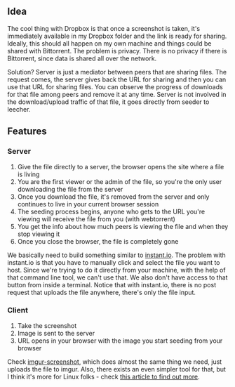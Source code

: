 ## Idea

The cool thing with Dropbox is that once a screenshot is taken, it's immediately available in my Dropbox folder and the link is ready for sharing.
Ideally, this should all happen on my own machine and things could be shared with Bittorrent. The problem is privacy. There is no privacy if there is Bittorrent, since data is shared all over the network.

Solution? Server is just a mediator between peers that are sharing files. The request comes, the server gives back the URL for sharing and then you can use that URL for sharing files. You can observe the progress of downloads for that file among peers and remove it at any time. Server is not involved in the download/upload traffic of that file, it goes directly from seeder to leecher.

## Features

### Server

1. Give the file directly to a server, the browser opens the site where a file is living
2. You are the first viewer or the admin of the file, so you're the only user downloading the file from the server
3. Once you download the file, it's removed from the server and only continues to live in your current browser session
4. The seeding process begins, anyone who gets to the URL you're viewing will receive the file from you (with webtorrent)
5. You get the info about how much peers is viewing the file and when they stop viewing it
6. Once you close the browser, the file is completely gone

We basically need to build something similar to [instant.io](https://instant.io/). The problem with instant.io is that you have to manually click and
select the file you want to host. Since we're trying to do it directly from your machine, with the help of that command line tool, we can't use that.
We also don't have access to that button from inside a terminal. Notice that with instant.io, there is no post request that uploads the file anywhere, there's only the file input.

### Client

1. Take the screenshot
2. Image is sent to the server
3. URL opens in your browser with the image you start seeding from your browser

Check [imgur-screenshot](https://github.com/jomo/imgur-screenshot), which does almost the same thing we need,
just uploads the file to imgur. Also, there exists an even simpler tool for that, but I think it's more for Linux
folks - check [this article to find out more](http://sirupsen.com/a-simple-imgur-bash-screenshot-utility/).
